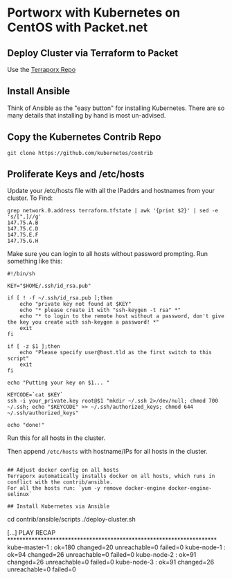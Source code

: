 # Portworx with Kubernetes on CentOS with Packet.net

## Deploy Cluster via Terraform to Packet
Use the [Terraporx Repo](https://github.com/portworx/terraporx/tree/master/packet)

## Install Ansible
Think of Ansible as the "easy button" for installing Kubernetes.
There are so many details that installing by hand is most un-advised.

## Copy the Kubernetes Contrib Repo

```
git clone https://github.com/kubernetes/contrib
```

## Proliferate Keys and /etc/hosts

Update your /etc/hosts file with all the IPaddrs and hostnames from your cluster.   To Find:

```
grep network.0.address terraform.tfstate | awk '{print $2}' | sed -e 's/[",]//g'
147.75.A.B
147.75.C.D
147.75.E.F
147.75.G.H
```

Make sure you can login to all hosts without password prompting.   Run something like this:

```
#!/bin/sh

KEY="$HOME/.ssh/id_rsa.pub"

if [ ! -f ~/.ssh/id_rsa.pub ];then
    echo "private key not found at $KEY"
    echo "* please create it with "ssh-keygen -t rsa" *"
    echo "* to login to the remote host without a password, don't give the key you create with ssh-keygen a password! *"
    exit
fi

if [ -z $1 ];then
    echo "Please specify user@host.tld as the first switch to this script"
    exit
fi

echo "Putting your key on $1... "

KEYCODE=`cat $KEY`
ssh -i your_private.key root@$1 "mkdir ~/.ssh 2>/dev/null; chmod 700 ~/.ssh; echo "$KEYCODE" >> ~/.ssh/authorized_keys; chmod 644 ~/.ssh/authorized_keys"

echo "done!"
```

Run this for all hosts in the cluster.

Then append `/etc/hosts` with hostname/IPs for all hosts in the cluster. 

```

## Adjust docker config on all hosts
Terraporx automatically installs docker on all hosts, which runs in conflict with the contrib/ansible.
For all the hosts run: `yum -y remove docker-engine docker-engine-selinux`

## Install Kubernetes via Ansible

```
cd contrib/ansible/scripts
 ./deploy-cluster.sh
 
[...]
PLAY RECAP *********************************************************************
kube-master-1              : ok=180  changed=20   unreachable=0    failed=0
kube-node-1                : ok=94   changed=26   unreachable=0    failed=0
kube-node-2                : ok=91   changed=26   unreachable=0    failed=0
kube-node-3                : ok=91   changed=26   unreachable=0    failed=0
```
 
 




